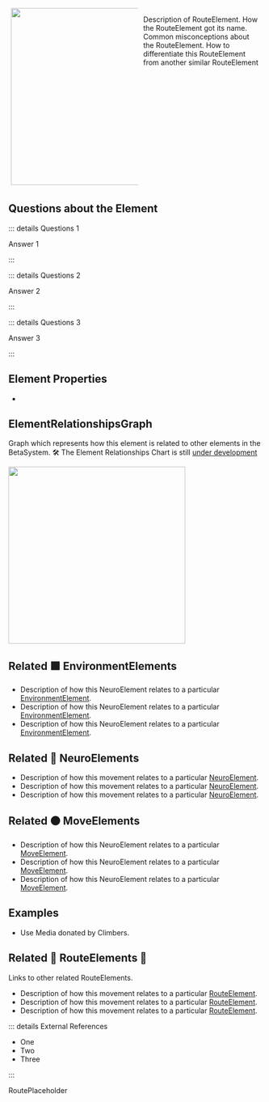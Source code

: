 
<div style="display: flex; width: %100; margin-top: 100px;">
    <div style="margin: 5px; width: 50%">
        <img height="350" width="350" src="/RouteImage.png"/>
    </div>
    <div style="margin: 5px; width: 50%">
        <p >Description of <route>RouteElement</route>. How the <route>RouteElement</route> got its name. Common misconceptions about the <route>RouteElement</route>. How to differentiate this <route>RouteElement</route> from another similar <route>RouteElement</route></p>
    </div>
</div>

## Questions about the Element

::: details Questions 1

Answer 1

:::

::: details Questions 2

Answer 2

:::

::: details Questions 3

Answer 3

:::


## Element Properties

- 

## ElementRelationshipsGraph

Graph which represents how this element is related to other elements in the BetaSystem.
🛠 The Element Relationships Chart is still [under development](/development/ElementRelationshipDiagram)

<img height="350" width="350" src="/DirectedGraph_UndirectedGraph.png"/>

## Related 🟩 EnvironmentElements
- Description of how this NeuroElement relates to a particular [<envi>EnvironmentElement</envi>](/reference/Environment/EnvironmentOverview).
- Description of how this NeuroElement relates to a particular [<envi>EnvironmentElement</envi>](/reference/Environment/EnvironmentOverview).
- Description of how this NeuroElement relates to a particular [<envi>EnvironmentElement</envi>](/reference/Environment/EnvironmentOverview).
## Related 💜 NeuroElements
- Description of how this movement relates to a particular [<neuro>NeuroElement</neuro>](/reference/Neuro/NeuroOverview).
- Description of how this movement relates to a particular [<neuro>NeuroElement</neuro>](/reference/Neuro/NeuroOverview).
- Description of how this movement relates to a particular [<neuro>NeuroElement</neuro>](/reference/Neuro/NeuroOverview).

## Related 🟠 MoveElements
- Description of how this NeuroElement relates to a particular [MoveElement](/reference/Move/MoveOverview).
- Description of how this NeuroElement relates to a particular [MoveElement](/reference/Move/MoveOverview).
- Description of how this NeuroElement relates to a particular [MoveElement](/reference/Move/MoveOverview).

## Examples

- Use Media donated by Climbers. 

## Related 🔺 <route>RouteElement</route>s 🔺

Links to other related <route>RouteElement</route>s. 

- Description of how this movement relates to a particular [<route>RouteElement</route>](/reference/Route/RouteOverview).
- Description of how this movement relates to a particular [<route>RouteElement</route>](/reference/Route/RouteOverview).
- Description of how this movement relates to a particular [<route>RouteElement</route>](/reference/Route/RouteOverview).

::: details External References

- One
- Two
- Three

:::

RoutePlaceholder